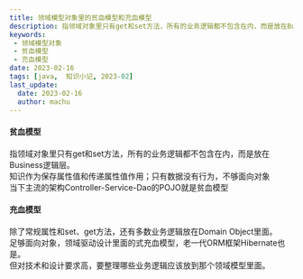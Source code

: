 ```yaml
---
title: 领域模型对象里的贫血模型和充血模型
description: 指领域对象里只有get和set方法，所有的业务逻辑都不包含在内，而是放在Business逻辑层。  
keywords:
 - 领域模型对象
 - 贫血模型
 - 充血模型
date: 2023-02-16
tags: [java,  知识小记, 2023-02]
last_update:
  date: 2023-02-16
  author: machu
---
```


#### 贫血模型
指领域对象里只有get和set方法，所有的业务逻辑都不包含在内，而是放在Business逻辑层。  
知识作为保存属性值和传递属性值作用；只有数据没有行为，不够面向对象  
当下主流的架构Controller-Service-Dao的POJO就是贫血模型

#### 充血模型
除了常规属性和set、get方法，还有多数业务逻辑放在Domain Object里面。  
足够面向对象，领域驱动设计里面的式充血模型，老一代ORM框架Hibernate也是。  
但对技术和设计要求高，要整理哪些业务逻辑应该放到那个领域模型里面。
